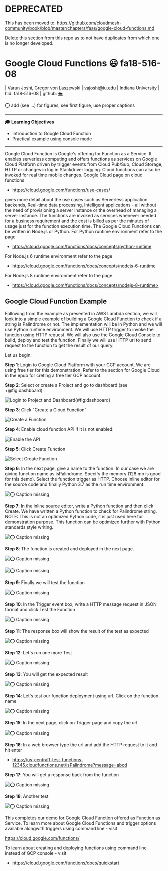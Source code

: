 # DEPRECATED

This has been moved to. 
<https://github.com/cloudmesh-community/book/blob/master/chapters/faas/google-cloud-functions.md>


Delete this section from this repo as to not have duplicates from which one is no longer developed.

# Google Cloud Functions :smiley: fa18-516-08

| Varun Joshi, Gregor von Laszewski
| vajoshi@iu.edu
| Indiana University
| hid: fa18-516-08
| github: [:cloud:](https://github.com/cloudmesh-community/fa18-516-08/blob/master/section/GCPFunctions.md)


:o: add (see ...) for figures, see first figure, use proper captions

---

**:mortar_board: Learning Objectives**

* Introduction to Google Cloud Function
* Practical example using console mode

---

Google Cloud Function is Google's offering for Function as a
Service. It enables serverless computing and offers functions as
services on Google Cloud Platform driven by trigger events from Cloud
Pub/Sub, Cloud Storage, HTTP or changes in log in Stackdriver
logging. Cloud functions can also be invoked for real time mobile
changes.  Google Cloud page on cloud functions

* <https://cloud.google.com/functions/use-cases/> 

gives more detail about the use cases such as Serverless application
backends, Real-time data processing, Intelligent applications - all
without the need of provisioning a server instance or the overhead of
managing a server instance. The functions are invoked as services
whenever needed for a business requirement and the cost is billed as
per the minutes of usage just for the function execution time. The
Google Cloud Functions can be written in Node.js or Python. For Python
runtime environment refer to the page

* <https://cloud.google.com/functions/docs/concepts/python-runtime>

For Node.js 6 runtime environment refer to the page

* <https://cloud.google.com/functions/docs/concepts/nodejs-6-runtime>

For Node.js 8 runtime environment refer to the page

* https://cloud.google.com/functions/docs/concepts/nodejs-8-runtime>

## Google Cloud Function Example

Following from the example as presented in AWS Lambda section, we will
look into a simple example of building a Google Cloud Function to
check if a string is Palindrome or not.  The implementation will be in
Python and we will use Python runtime environment. We will use HTTP
trigger to invoke the function using HTTP request. We will also use
the Google Cloud Console to build, deploy and test the
function. Finally we will use HTTP url to send request to the function
to get the result of our query.

Let us begin:

**Step 1**: Login to Google Cloud Platform with your GCP account. We
are using free tier for this demonstration. Refer to the section for
Google Cloud in the epub for creting a free tier GCP account.

**Step 2**: Select or create a Project and go to dashboard (see
+@fig:dashboard)

![Login to Project and Dashboard](images/markdown-img-paste-20181031131045280.png){#fig:dashboard}


**Step 3**: Click "Create a Cloud Function"

![Create a Function](images/markdown-img-paste-20181031131915230.png)


**Step 4**: Enable cloud function API if it is not enabled:

![Enable the API](images/markdown-img-paste-20181031131927588.png)


**Step 5**: Click Create Function

![Select *Create Function*](images/markdown-img-paste-20181031131938895.png)


**Step 6**: In the next page, give a name to the function. In our case
we are giving function name as isPalindrome. Specify the memory (128
mb is good for this demo). Select the function trigger as
HTTP. Choose inline editor for the source code and finally
Python 3.7 as the run time environment.

![:o: Caption missing](images/markdown-img-paste-20181031131829312.png)


**Step 7**: In the inline source editor, write a Python function and
then click Create. We have written a Python function to check for
Palindrome string. NOTE: This is not an optimized Python code, it is
just used here for demonstration purpose. This function can be
optimized further with Python standards style writing.

![:o: Caption missing](images/markdown-img-paste-2018103113223371.png)


**Step 8**: The function is created and deployed in the next page.

![:o: Caption missing](images/markdown-img-paste-20181031132532494.png)


![:o: Caption missing](images/markdown-img-paste-20181031132602827.png)


**Step 9**: Finally we will test the function

![:o: Caption missing](images/markdown-img-paste-20181031132627791.png)


**Step 10**: In the Trigger event box, write a HTTP message request in
JSON format and click Test the Function

![:o: Caption missing](images/markdown-img-paste-20181031132734293.png)


**Step 11**: The response box will show the result of the test as expected

![:o: Caption missing](images/markdown-img-paste-20181031132838134.png)


**Step 12**: Let's run one more Test

![:o: Caption missing](images/markdown-img-paste-20181031132912372.png)


**Step 13**: You will get the expected result

![:o: Caption missing](images/markdown-img-paste-20181031132940621.png)


**Step 14**: Let's test our function deployment using url. Click on the function name

![:o: Caption missing](images/markdown-img-paste-20181031133107580.png)


**Step 15**: In the next page, click on Trigger page and copy the url

![:o: Caption missing](images/markdown-img-paste-20181031133237491.png)


**Step 16**: In a web browser type the url and add the HTTP request to
it and hit enter

* <https://us-central1-test-functions-12345.cloudfunctions.net/isPalindrome?message=abcd>


**Step 17**: You will get a response back from the function

![:o: Caption missing](images/markdown-img-paste-20181031133547391.png)


**Step 18**: Another test

![:o: Caption missing](images/markdown-img-paste-20181031133650540.png)


This completes our demo for Google Cloud Function offered as Function
as Service. To learn more about Google Cloud Functions and trigger
options available alongwith triggers using command line - visit

<https://cloud.google.com/functions/>

To learn about creating and deploying functions using command line
instead of GCP console - visit

* <https://cloud.google.com/functions/docs/quickstart>

